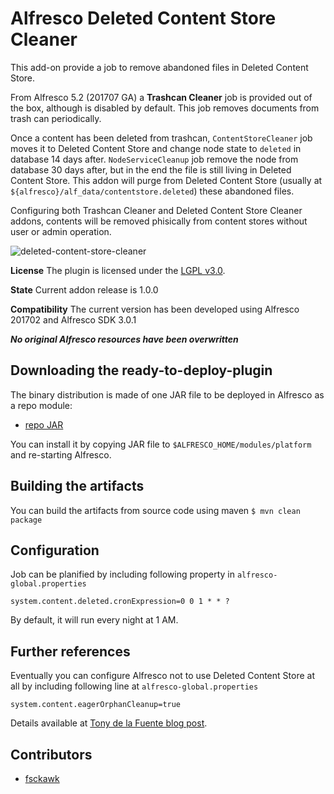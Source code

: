 
Alfresco Deleted Content Store Cleaner
================================================

This add-on provide a job to remove abandoned files in Deleted Content Store. 

From Alfresco 5.2 (201707 GA) a **Trashcan Cleaner** job is provided out of the box, although is disabled by default. This job removes documents from trash can periodically. 

Once a content has been deleted from trashcan, `ContentStoreCleaner` job moves it to Deleted Content Store and change node state to `deleted` in database 14 days after. `NodeServiceCleanup` job remove the node from database 30 days after, but in the end the file is still living in Deleted Content Store. This addon will purge from Deleted Content Store (usually at `${alfresco}/alf_data/contentstore.deleted`) these abandoned files.

Configuring both Trashcan Cleaner and Deleted Content Store Cleaner addons, contents will be removed phisically from content stores without user or admin operation.

![deleted-content-store-cleaner](https://user-images.githubusercontent.com/5584952/39985295-7b9e5f3c-575e-11e8-8cf2-5069347e009f.png)

**License**
The plugin is licensed under the [LGPL v3.0](http://www.gnu.org/licenses/lgpl-3.0.html). 

**State**
Current addon release is 1.0.0

**Compatibility**
The current version has been developed using Alfresco 201702 and Alfresco SDK 3.0.1

***No original Alfresco resources have been overwritten***

Downloading the ready-to-deploy-plugin
--------------------------------------
The binary distribution is made of one JAR file to be deployed in Alfresco as a repo module:

* [repo JAR](https://github.com/keensoft/alfresco-deleted-content-store-cleaner/releases/download/1.0.0/deleted-content-store-cleaner-1.0.0.jar)

You can install it by copying JAR file to `$ALFRESCO_HOME/modules/platform` and re-starting Alfresco.


Building the artifacts
----------------------
You can build the artifacts from source code using maven
```$ mvn clean package```

Configuration
-------------
Job can be planified by including following property in `alfresco-global.properties`
```
system.content.deleted.cronExpression=0 0 1 * * ?
```
By default, it will run every night at 1 AM.


Further references
------------------
Eventually you can configure Alfresco not to use Deleted Content Store at all by including following line at `alfresco-global.properties` 

```
system.content.eagerOrphanCleanup=true
```

Details available at [Tony de la Fuente blog post](https://blyx.com/2014/08/18/understanding-alfresco-content-deletion/).

Contributors
------------
* [fsckawk](https://github.com/fsckawk)
